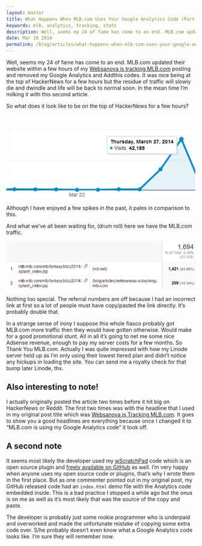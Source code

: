 ```yaml
---
layout: master
title: What Happens When MLB.com Uses Your Google Analytics Code (Part Deux)
keywords: mlb, analytics, tracking, stats
description: Well, seems my 24 of fame has come to an end. MLB.com updated their website within a few hours of my Websanova is tracking MLB.com posting and removed my Google Analytics and Addthis codes. 
date: Mar 28 2014
permalink: /blog/articles/what-happens-when-mlb-com-uses-your-google-analytics-code-part-deux
---
```


Well, seems my 24 of fame has come to an end. MLB.com updated their website within a few hours of my [Websanova is tracking MLB.com](/blog/articles/websanova-is-tracking-mlb-com) posting and removed my Google Analytics and Addthis codes. It was nice being at the top of HackerNews for a few hours but the residue of traffic will slowly die and dwindle and life will be back to normal soon. In the mean time I’m milking it with this second article.

So what does it look like to be on the top of HackerNews for a few hours?

![Top of HackerNews](/img/visits-screenie.png)

Although I have enjoyed a few spikes in the past, it pales in comparison to this.

And what we’ve all been waiting for, (drum roll) here we have the MLB.com traffic.

![MLB Traffic](/img/mlb-screenie.png)

Nothing too special. The referral numbers are off because I had an incorrect link at first so a lot of people must have copy/pasted the link directly. It’s probably double that.

In a strange sense of irony I suppose this whole fiasco probably got MLB.com more traffic then they would have gotten otherwise. Would make for a good promotional stunt. All in all it’s going to net me some nice Adsense revenue, enough to pay my server costs for a few months. So Thank You MLB.com. Actually I was quite impressed with how my Linode server held up as I’m only using their lowest tiered plan and didn’t notice any hickups in loading the site. You can send me a royalty check for that bump later Linode, thx.

## Also interesting to note!

I actually originally posted the article two times before it hit big on HackerNews or Reddit. The first two times was with the headline that I used in my original post title which was [Websanova is Tracking MLB.com](/blog/articles/websanova-is-tracking-mlb-com). It goes to show you a good headlines are everything because once I changed it to “MLB.com is using my Google Analytics code” it took off.

## A second note

It seems most likely the developer used my [wScratchPad](http://wscratchpad.websanova.com) code which is an open source plugin and [freely available on GitHub](http://github.com/websanova/wScratchPad) as well. I’m very happy when anyone uses my open source code or plugins, that’s why I wrote them in the first place. But as one commenter pointed out in my original post, my GitHub released code had an `index.html` demo file with the Analytics code embedded inside. This is a bad practice I stopped a while ago but the onus is on me as well as it’s most likely that was the source of the copy and paste.

The developer is probably just some rookie programmer who is underpaid and overworked and made the unfortunate mistake of copying some extra code over. S/he probably doesn’t even know what a Google Analytics code looks like. I’m sure they will remember now.
